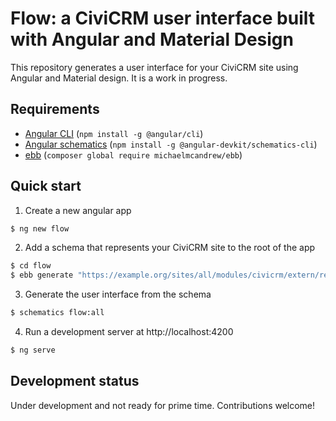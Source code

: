 # Flow: a CiviCRM user interface built with Angular and Material Design

This repository generates a user interface for your CiviCRM site using Angular and Material design. It is a work in progress.

## Requirements

- [Angular CLI](https://cli.angular.io/) (`npm install -g @angular/cli`)
- [Angular schematics](https://blog.angular.io/schematics-an-introduction-dc1dfbc2a2b2) (`npm install -g @angular-devkit/schematics-cli`)
- [ebb](https://packagist.org/packages/michaelmcandrew/ebb) (`composer global require michaelmcandrew/ebb`)

## Quick start

1. Create a new angular app

```bash
$ ng new flow
```

2. Add a schema that represents your CiviCRM site to the root of the app

```bash
$ cd flow
$ ebb generate "https://example.org/sites/all/modules/civicrm/extern/rest.php?key=xxx&api_key=xxx" > civicrm-schema.json
```

3. Generate the user interface from the schema

```bash
$ schematics flow:all
```

4. Run a development server at http://localhost:4200

```bash
$ ng serve
```

## Development status

Under development and not ready for prime time. Contributions welcome!
